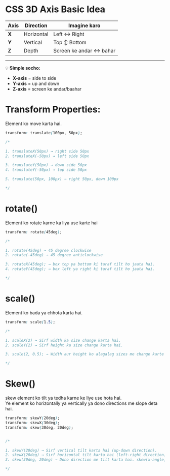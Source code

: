 # CSS 3D Axis Basic Idea

| **Axis** | **Direction**   | **Imagine karo**           |
|----------|----------------|---------------------------|
| **X**    | Horizontal     | Left ↔ Right              |
| **Y**    | Vertical       | Top ↕ Bottom              |
| **Z**    | Depth          | Screen ke andar ↔ bahar  |

---

💡 **Simple socho:**  
- **X-axis** = side to side  
- **Y-axis** = up and down  
- **Z-axis** = screen ke andar/baahar


# Transform Properties:
Element ko move karta hai.
```css
transform: translate(100px, 50px);

/*

1. translateX(50px) → right side 50px
2. translateX(-50px) → left side 50px

3. translateY(50px) → down side 50px
4. translateY(-50px) → top side 50px

5. translate(50px, 100px) → right 50px, down 100px

*/
```

# rotate()
Element ko rotate karne ka liya use karte hai

```css
transform: rotate(45deg);

/*

1. rotate(45deg) → 45 degree clockwise
2. rotate(-45deg) → 45 degree anticlockwise

3. rotateX(45deg); → box top ya bottom ki taraf tilt ho jaata hai.
4. rotateY(45deg); → box left ya right ki taraf tilt ho jaata hai.

*/
```
# scale()
Element ko bada ya chhota karta hai.

```css
transform: scale(1.5);

/*

1. scaleX(2) → Sirf width ka size change karta hai.
2. scaleY(2) → Sirf height ka size change karta hai.

3. scale(2, 0.5); → Width aur height ko alagalag sizes me change karte hai.

*/
```
# Skew()
skew element ko tilt ya tedha karne ke liye use hota hai. <br>
Ye element ko horizontally ya vertically ya dono directions me slope deta hai.

```css
transform: skewY(20deg);
transform: skewX(30deg);
transform: skew(30deg, 20deg);


/*

1. skewY(20deg) → Sirf vertical tilt karta hai (up-down direction).
2. skewX(20deg) → Sirf horizontal tilt karta hai (left-right direction).
3. skew(30deg, 20deg) → Dono direction me tilt karta hai. skew(x-angle, y-angle)

*/
```
